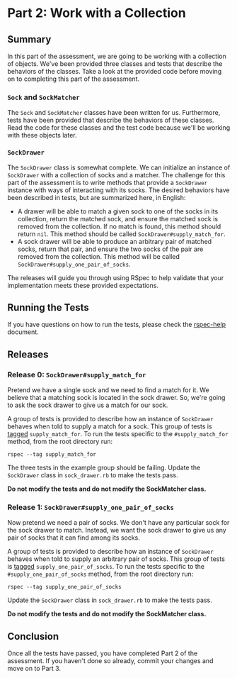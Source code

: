 # Part 2: Work with a Collection

## Summary

In this part of the assessment, we are going to be working with a collection of
objects.  We've been provided three classes and tests that describe the
behaviors of the classes.  Take a look at the provided code before moving on to
completing this part of the assessment.

### `Sock` and `SockMatcher`

The `Sock` and `SockMatcher` classes have been written for us.  Furthermore,
tests have been provided that describe the behaviors of these classes.  Read
the code for these classes and the test code because we'll be working with
these objects later.

### `SockDrawer`

The `SockDrawer` class is somewhat complete.  We can initialize an instance of
`SockDrawer` with a collection of socks and a matcher.  The challenge for this
part of the assessment is to write methods that provide a `SockDrawer` instance
with ways of interacting with its socks.  The desired behaviors have been
described in tests, but are summarized here, in English:

- A drawer will be able to match a given sock to one of the socks in its
  collection, return the matched sock, and ensure the matched sock is removed
  from the collection. If no match is found, this method should return `nil`.
  This method should be called `SockDrawer#supply_match_for`.
- A sock drawer will be able to produce an arbitrary pair of matched socks, return
  that pair, and ensure the two socks of the pair are removed from the
  collection. This method will be called `SockDrawer#supply_one_pair_of_socks`.

The releases will guide you through using RSpec to help validate that your
implementation meets these provided expectations.

## Running the Tests

If you have questions on how to run the tests, please check the
[rspec-help](../rspec-help.md) document.

## Releases

### Release 0: `SockDrawer#supply_match_for`

Pretend we have a single sock and we need to find a match for it.  We believe
that a matching sock is located in the sock drawer.  So, we're going to ask the
sock drawer to give us a match for our sock.

A group of tests is provided to describe how an instance of `SockDrawer`
behaves when told to supply a match for a sock.  This group of tests is
[tagged][] `supply_match_for`.  To run the tests specific to the
`#supply_match_for` method, from the root directory run:



```
rspec --tag supply_match_for
```

The three tests in the example group should be failing.  Update the
`SockDrawer` class in `sock_drawer.rb` to make the tests pass.

**Do not modify the tests and do not modify the SockMatcher class.**

### Release 1:  `SockDrawer#supply_one_pair_of_socks`

Now pretend we need a pair of socks.  We don't have any particular sock for the sock drawer to match.  Instead, we want the sock drawer to give us any pair of socks that it can find among its socks.

A group of tests is provided to describe how an instance of `SockDrawer`
behaves when told to supply an arbitrary pair of socks.  This group of tests is
[tagged][] `supply_one_pair_of_socks`.  To run the tests specific to the
`#supply_one_pair_of_socks` method, from the root directory run:

```
rspec --tag supply_one_pair_of_socks
```

Update the `SockDrawer` class in `sock_drawer.rb` to make the tests pass.

**Do not modify the tests and do not modify the SockMatcher class.**

## Conclusion

Once all the tests have passed, you have completed Part 2 of the assessment.  If you haven't done so already, commit your changes and move on to Part 3.

[tagged]: https://www.relishapp.com/rspec/rspec-core/v/2-4/docs/command-line/tag-option
